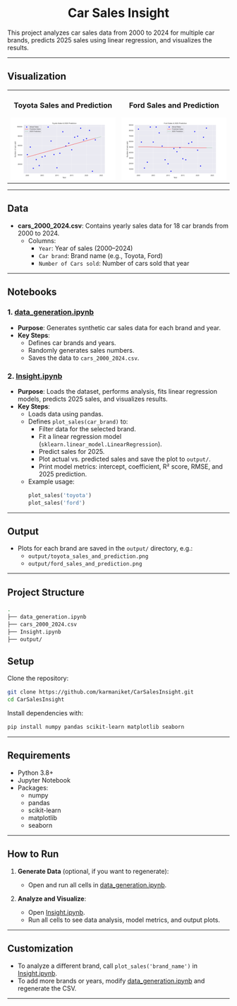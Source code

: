 <h1 align="center">Car Sales Insight</h1>

This project analyzes car sales data from 2000 to 2024 for multiple car brands, predicts 2025 sales using linear regression, and visualizes the results.

---

## Visualization

<table><tr><td>
    <h3 align="center">Toyota Sales and Prediction</h3> 
      <img src="output/toyota_sales_and_prediction.png" />
    </td><td>
    <h3 align="center">Ford Sales and Prediction</h3> 
      <img src="output/ford_sales_and_prediction.png" />
</td></tr></table>

---

## Data

- **cars_2000_2024.csv**: Contains yearly sales data for 18 car brands from 2000 to 2024.
    - Columns:
        - `Year`: Year of sales (2000–2024)
        - `Car brand`: Brand name (e.g., Toyota, Ford)
        - `Number of Cars sold`: Number of cars sold that year

---

## Notebooks

### 1. [data_generation.ipynb](data_generation.ipynb)

- **Purpose**: Generates synthetic car sales data for each brand and year.
- **Key Steps**:
    - Defines car brands and years.
    - Randomly generates sales numbers.
    - Saves the data to `cars_2000_2024.csv`.

### 2. [Insight.ipynb](Insight.ipynb)

- **Purpose**: Loads the dataset, performs analysis, fits linear regression models, predicts 2025 sales, and visualizes results.
- **Key Steps**:
    - Loads data using pandas.
    - Defines `plot_sales(car_brand)` to:
        - Filter data for the selected brand.
        - Fit a linear regression model (`sklearn.linear_model.LinearRegression`).
        - Predict sales for 2025.
        - Plot actual vs. predicted sales and save the plot to `output/`.
        - Print model metrics: intercept, coefficient, R² score, RMSE, and 2025 prediction.
    - Example usage:
        ```python
        plot_sales('toyota')
        plot_sales('ford')
        ```
---

## Output

- Plots for each brand are saved in the `output/` directory, e.g.:
    - `output/toyota_sales_and_prediction.png`
    - `output/ford_sales_and_prediction.png`

---

## Project Structure

```bash
.
├── data_generation.ipynb
├── cars_2000_2024.csv  
├── Insight.ipynb
├── output/                           
```

## Setup

Clone the repository:
```sh
git clone https://github.com/karmaniket/CarSalesInsight.git
cd CarSalesInsight
```

Install dependencies with:
```sh
pip install numpy pandas scikit-learn matplotlib seaborn
```

---

## Requirements

- Python 3.8+
- Jupyter Notebook
- Packages:
    - numpy
    - pandas
    - scikit-learn
    - matplotlib
    - seaborn

---

## How to Run

1. **Generate Data** (optional, if you want to regenerate):
    - Open and run all cells in [data_generation.ipynb](data_generation.ipynb).

2. **Analyze and Visualize**:
    - Open [Insight.ipynb](Insight.ipynb).
    - Run all cells to see data analysis, model metrics, and output plots.

---

## Customization

- To analyze a different brand, call `plot_sales('brand_name')` in [Insight.ipynb](Insight.ipynb).
- To add more brands or years, modify [data_generation.ipynb](data_generation.ipynb) and regenerate the CSV.

---
